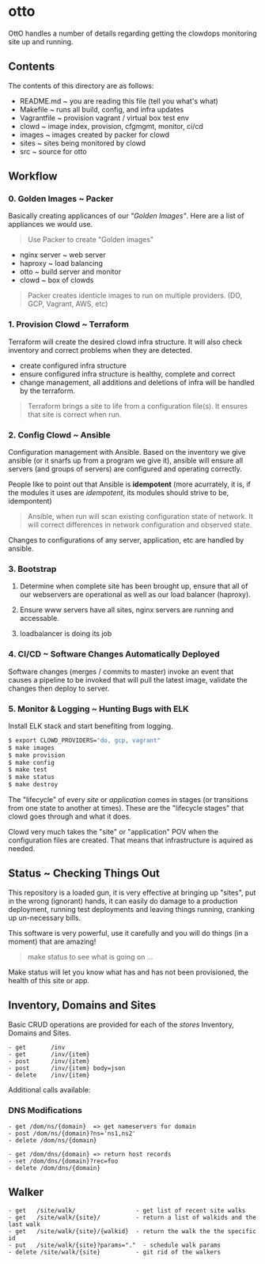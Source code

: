 # otto

OttO handles a number of details regarding getting the clowdops
monitoring site up and running.

## Contents 

The contents of this directory are as follows:

- README.md		~ you are reading this file (tell you what's what)
- Makefile		~ runs all build, config, and infra updates
- Vagrantfile	~ provision vagrant / virtual box test env 
- clowd			~ image index, provision, cfgmgmt, monitor, ci/cd
- images		~ images created by packer for clowd
- sites			~ sites being monitored by clowd
- src			~ source for otto

## Workflow 

### 0. Golden Images ~ Packer

Basically creating applicances of our _"Golden Images"_.  Here are a
list of appliances we would use.

> Use Packer to create "Golden images"

- nginx server	~ web server 
- haproxy		~ load balancing
- otto			~ build server and monitor
- clowd			~ box of clowds

> Packer creates identicle images to run on multiple providers. (DO,
> GCP, Vagrant, AWS, etc)

### 1. Provision Clowd ~ Terraform

Terraform will create the desired clowd infra structure. It will also
check inventory and correct problems when they are detected.

- create configured infra structure
- ensure configured infra structure is healthy, complete and correct
- change management, all additions and deletions of infra will be
  handled by the terraform.
  
> Terraform brings a site to life from a configuration file(s).  It
> ensures that site is correct when run.
  
### 2. Config Clowd ~ Ansible 

Configuration management with Ansible. Based on the inventory we give
ansible (or it snarfs up from a program we give it), ansible will
ensure all servers (and groups of servers) are configured and
operating correctly.

People like to point out that Ansible is **idempotent** (more
acurrately, it is, if the modules it uses are *idempotent*, its
modules should strive to be, idempontent)

> Ansible, when run will scan existing configuration state of
> network.  It will correct differences in network configuration and
> observed state.

Changes to configurations of any server, application, etc are handled
by ansible.

### 3. Bootstrap

1. Determine when complete site has been brought up, ensure that all of
our webservers are operational as well as our load balancer
(haproxy). 

2. Ensure www servers have all sites, nginx servers are running and
   accessable. 
   
3. loadbalancer is doing its job

### 4. CI/CD ~ Software Changes Automatically Deployed

Software changes (merges / commits to master) invoke an event that
causes a pipeline to be invoked that will pull the latest image,
validate the changes then deploy to server.

### 5. Monitor & Logging ~ Hunting Bugs with ELK

Install ELK stack and start benefiting from logging.

```bash
$ export CLOWD_PROVIDERS="do, gcp, vagrant"
$ make images
$ make provision
$ make config
$ make test
$ make status 
$ make destroy
```

The "lifecycle" of every _site_ or _application_ comes in stages (or
transitions from one state to another at times).  These are the
"lifecycle stages" that clowd goes through and what it does.

Clowd very much takes the "site" or "application" POV when the
configuration files are created.  That means that infrastructure is
aquired as needed.


## Status ~ Checking Things Out

This repository is a loaded gun, it is very effective at bringing up
"sites", put in the wrong (ignorant) hands, it can easily do damage to
a production deployment, running test deployments and leaving things
running, cranking up un-necessary bills.

This software is very powerful, use it carefully and you will do
things (in a moment) that are amazing!

> make status to see what is going on ...

Make status will let you know what has and has not been provisioned,
the health of this site or app.

## Inventory, Domains and Sites

Basic CRUD operations are provided for each of the _stores_ Inventory,
Domains and Sites.

```
- get		/inv
- get		/inv/{item}
- post		/inv/{item}
- post		/inv/{item} body=json
- delete	/inv/{item}
```

Additional calls available:

### DNS Modifications

```
- get /dom/ns/{domain}  => get nameservers for domain
- post /dom/ns/{domain}?ns='ns1,ns2'
- delete /dom/ns/{domain}

- get /dom/dns/{domain} => return host records
- set /dom/dns/{domain}?rec=foo
- delete /dom/dns/{domain}
```

## Walker
```
- get	/site/walk/					- get list of recent site walks
- get	/site/walk/{site}/			- return a list of walkids and the last walk
- get	/site/walk/{site}/{walkid}	- return the walk the the specific id
- put	/site/walk/{site}?params="."  - schedule walk params
- delete /site/walk/{site}			- git rid of the walkers
```  

